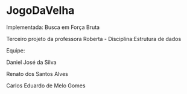 # JogoDaVelha

Implementada: Busca em Força Bruta 

Terceiro projeto da professora Roberta - Disciplina:Estrutura de dados

Equipe:

Daniel José da Silva

Renato dos Santos Alves

Carlos Eduardo de Melo Gomes
